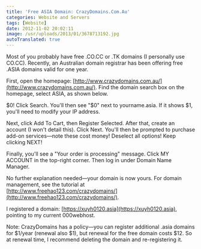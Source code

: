 ```yaml
---
title: 'Free ASIA Domain: CrazyDomains.Com.Au'
categories: Website and Servers
tags: [Website]
date: 2012-11-02 20:02:11
image: /usr/uploads/2013/01/3678713192.jpg
autoTranslated: true
---
```



Most of you probably have free .CO.CC or .TK domains (I personally use CO.CC). Recently, an Australian domain registrar has been offering free .ASIA domains valid for one year.

First, open the homepage: [http://www.crazydomains.com.au/](http://www.crazydomains.com.au/). Find the domain search box on the homepage, select ASIA, as shown below.

$0! Click Search. You'll then see "$0" next to yourname.asia. If it shows $1, you'll need to modify your IP address.

Next, click Add To Cart, then Register Selected. After that, create an account (I won't detail this). Click Next. You'll then be prompted to purchase add-on services—note these cost money! Deselect all options! Keep clicking NEXT!

Finally, you'll see a "Your order is processing" message. Click MY ACCOUNT in the top-right corner. Then log in under Domain Name Manager.

No further explanation needed—your domain is now yours. For domain management, see the tutorial at [http://www.freehao123.com/crazydomains/](http://www.freehao123.com/crazydomains/).

I registered a domain: [https://xuyh0120.asia](https://xuyh0120.asia), pointing to my current 000webhost.

Note: CrazyDomains has a policy—you can register additional .asia domains for $1/year (renewal also $1), but renewal for the free domain costs $12. So at renewal time, I recommend deleting the domain and re-registering it.
```
